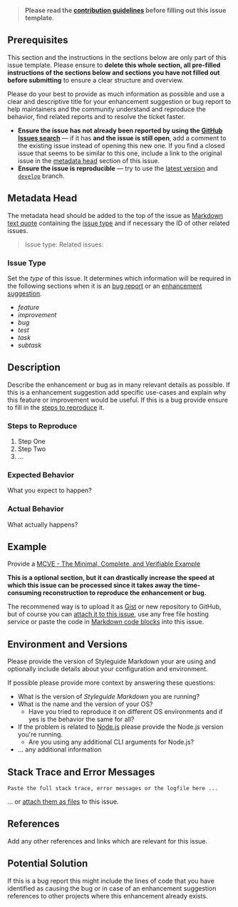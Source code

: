<!-- Click on the "Preview" tab to render the instructions in a more readable format -->

> **Please read the [contribution guidelines](https://github.com/arcticicestudio/styleguide-markdown/blob/develop/CONTRIBUTING.md) before filling out this issue template**.

## Prerequisites

This section and the instructions in the sections below are only part of this issue template. Please ensure to **delete this whole section, all pre-filled instructions of the sections below and sections you have not filled out before submitting** to ensure a clear structure and overview.

Please do your best to provide as much information as possible and use a clear and descriptive title for your enhancement suggestion or bug report to help maintainers and the community understand and reproduce the behavior, find related reports and to resolve the ticket faster.

* **Ensure the issue has not already been reported by using the [GitHub Issues search](https://github.com/arcticicestudio/styleguide-markdown/issues)** — if it has **and the issue is still open**, add a comment to the existing issue instead of opening this new one. If you find a closed issue that seems to be similar to this one, include a link to the original issue in the [metadata head](#metadata-head) section of this issue.
* **Ensure the issue is reproducible** — try to use the [latest version](https://github.com/arcticicestudio/styleguide-markdown/releases/latest) and [`develop`](https://github.com/arcticicestudio/styleguide-markdown/tree/develop) branch.

## Metadata Head

The metadata head should be added to the top of the issue as [Markdown text quote](https://help.github.com/articles/basic-writing-and-formatting-syntax) containing the [issue type](#issue-type) and if necessary the ID of other related issues.

> Issue type:
Related issues:

### Issue Type

Set the *type* of this issue. It determines which information will be required in the following sections when it is an [bug report](https://github.com/arcticicestudio/styleguide-markdown/blob/develop/CONTRIBUTING.md#bug-reports) or an [enhancement suggestion](https://github.com/arcticicestudio/styleguide-markdown/blob/develop/CONTRIBUTING.md#enhancement-suggestions).

* *feature*
* *improvement*
* *bug*
* *test*
* *task*
* *subtask*

## Description

Describe the enhancement or bug as in many relevant details as possible. If this is a enhancement suggestion add specific use-cases and explain why this feature or improvement would be useful. If this is a bug provide ensure to fill in the [steps to reproduce](#steps-to-reproduce) it.

### Steps to Reproduce

1. Step One
2. Step Two
3. ...

### Expected Behavior

What you expect to happen?

### Actual Behavior

What actually happens?

## Example

Provide a [MCVE - The Minimal, Complete, and Verifiable Example](https://github.com/arcticicestudio/styleguide-markdown/blob/develop/CONTRIBUTING.md#mcve)

**This is a optional section, but it can drastically increase the speed at which this issue can be processed since it takes away the time-consuming reconstruction to reproduce the enhancement or bug.**

The recommened way is to upload it as [Gist](https://gist.github.com) or new repository to GitHub, but of course you can [attach it to this issue](https://help.github.com/articles/file-attachments-on-issues-and-pull-requests), use any free file hosting service or paste the code in [Markdown code blocks](https://help.github.com/articles/basic-writing-and-formatting-syntax) into this issue.

## Environment and Versions

Please provide the version of Styleguide Markdown your are using and optionally include details about your configuration and environment.

If possible please provide more context by answering these questions:

* What is the version of *Styleguide Markdown* you are running?
* What is the name and the version of your OS?
  * Have you tried to reproduce it on different OS environments and if yes is the behavior the same for all?
* If the problem is related to [Node.js](https://nodejs.org) please provide the Node.js version you're running.
  * Are you using any additional CLI arguments for Node.js?
* ... any additional information

## Stack Trace and Error Messages

```
Paste the full stack trace, error messages or the logfile here ...
```

... or [attach them as files](https://help.github.com/articles/file-attachments-on-issues-and-pull-requests) to this issue.

## References

Add any other references and links which are relevant for this issue.

## Potential Solution

If this is a bug report this might include the lines of code that you have identified as causing the bug or in case of an enhancement suggestion references to other projects where this enhancement already exists.

